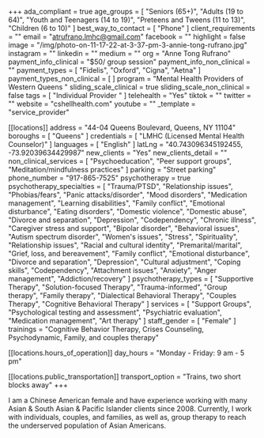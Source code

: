 +++
ada_compliant = true
age_groups = [
  "Seniors (65+)",
  "Adults (19 to 64)",
  "Youth and Teenagers (14 to 19)",
  "Preteens and Tweens (11 to 13)",
  "Children (6 to 10)"
]
best_way_to_contact = [ "Phone" ]
client_requirements = ""
email = "atrufrano.lmhc@gmail.com"
facebook = ""
highlight = false
image = "/img/photo-on-11-17-22-at-3-37-pm-3-annie-tong-rufrano.jpg"
instagram = ""
linkedin = ""
medium = ""
org = "Anne Tong Rufrano"
payment_info_clinical = "$50/ group session"
payment_info_non_clinical = ""
payment_types = [ "Fidelis", "Oxford", "Cigna", "Aetna" ]
payment_types_non_clinical = [ ]
program = "Mental Health Providers of Western Queens "
sliding_scale_clinical = true
sliding_scale_non_clinical = false
tags = [ "Individual Provider " ]
telehealth = "Yes"
tiktok = ""
twitter = ""
website = "cshellhealth.com"
youtube = ""
_template = "service_provider"

[[locations]]
address = "44-04 Queens Boulevard, Queens, NY 11104"
boroughs = [ "Queens" ]
credentials = [ "LMHC (Licensed Mental Health Counselor)" ]
languages = [ "English" ]
latLng = "40.743096345192455, -73.92039634429987"
new_clients = "Yes"
new_clients_detail = ""
non_clinical_services = [
  "Psychoeducation",
  "Peer support groups",
  "Meditation/mindfulness practices"
]
parking = "Street parking"
phone_number = "917-865-7525"
psychotherapy = true
psychotherapy_specialties = [
  "Trauma/PTSD",
  "Relationship issues",
  "Phobias/fears",
  "Panic attacks/disorder",
  "Mood disorders",
  "Medication management",
  "Learning disabilities",
  "Family conflict",
  "Emotional disturbance",
  "Eating disorders",
  "Domestic violence",
  "Domestic abuse",
  "Divorce and separation",
  "Depression",
  "Codependency",
  "Chronic illness",
  "Caregiver stress and support",
  "Bipolar disorder",
  "Behavioral issues",
  "Autism spectrum disorder",
  "Women's issues",
  "Stress",
  "Spirituality",
  "Relationship issues",
  "Racial and cultural identity",
  "Premarital/marital",
  "Grief, loss, and bereavement",
  "Family conflict",
  "Emotional disturbance",
  "Divorce and separation",
  "Depression",
  "Cultural adjustment",
  "Coping skills",
  "Codependency",
  "Attachment issues",
  "Anxiety",
  "Anger management",
  "Addiction/recovery"
]
psychotherapy_types = [
  "Supportive Therapy",
  "Solution-focused Therapy",
  "Trauma-informed",
  "Group therapy",
  "Family therapy",
  "Dialectical Behavioral Therapy",
  "Couples Therapy",
  "Cognitive Behavioral Therapy"
]
services = [
  "Support Groups",
  "Psychological testing and assessment",
  "Psychiatric evaluation",
  "Medication management",
  "Art therapy"
]
staff_gender = [ "Female" ]
trainings = "Cognitive Behavior Therapy, Crises Counseling, Psychodynamic, Family, and couples therapy"

  [[locations.hours_of_operation]]
  day_hours = "Monday - Friday: 9 am - 5 pm"

  [[locations.public_transportation]]
  transport_option = "Trains, two short blocks away"
+++

I am a Chinese American female and have experience working with many Asian & South Asian & Pacific Islander clients since 2008. Currently, I work with individuals, couples, and families, as well as, group therapy to reach the underserved population of Asian Americans.

